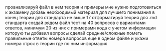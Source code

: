 проанализируй файл
в нем теория и примеры
мне нужно подготовиться к экзамену
добавь необходимый материал для лучшего понимания в конец теории для стандарта не выше 17
отформатируй теория для .md  стандарта
создай рядом файл тест на 40 вопросов с вариантами ответов, минимум 20 из них с примерами кода с учетом информации которую ты добавил
вопросы сделай средние/сложные
пометь правильные ответы номера вопросов еще в одном файле
и укажи номера строк в теории где по ним информация